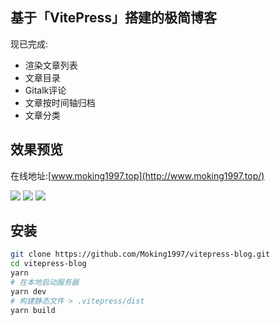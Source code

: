## 基于「VitePress」搭建的极简博客

现已完成:

- 渲染文章列表
- 文章目录
- Gitalk评论
- 文章按时间轴归档
- 文章分类

## 效果预览

在线地址:[www.moking1997.top](http://www.moking1997.top/)

![](https://p9-juejin.byteimg.com/tos-cn-i-k3u1fbpfcp/bea6d5aff2314807ad697badf01217f9~tplv-k3u1fbpfcp-watermark.image)
![](https://p3-juejin.byteimg.com/tos-cn-i-k3u1fbpfcp/ad5e2bc56ed447e1b313545e14e581fe~tplv-k3u1fbpfcp-watermark.image)
![](https://p1-juejin.byteimg.com/tos-cn-i-k3u1fbpfcp/ff6c25b2ce56486299d3caed58e24813~tplv-k3u1fbpfcp-watermark.image)

## 安装

```bash
git clone https://github.com/Moking1997/vitepress-blog.git
cd vitepress-blog
yarn
# 在本地启动服务器
yarn dev  
# 构建静态文件 > .vitepress/dist
yarn build
```

